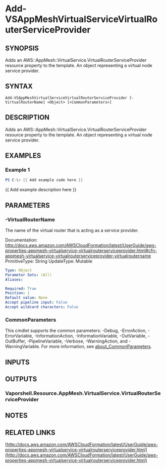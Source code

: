 # Add-VSAppMeshVirtualServiceVirtualRouterServiceProvider

## SYNOPSIS
Adds an AWS::AppMesh::VirtualService.VirtualRouterServiceProvider resource property to the template.
An object representing a virtual node service provider.

## SYNTAX

```
Add-VSAppMeshVirtualServiceVirtualRouterServiceProvider [-VirtualRouterName] <Object> [<CommonParameters>]
```

## DESCRIPTION
Adds an AWS::AppMesh::VirtualService.VirtualRouterServiceProvider resource property to the template.
An object representing a virtual node service provider.

## EXAMPLES

### Example 1
```powershell
PS C:\> {{ Add example code here }}
```

{{ Add example description here }}

## PARAMETERS

### -VirtualRouterName
The name of the virtual router that is acting as a service provider.

Documentation: http://docs.aws.amazon.com/AWSCloudFormation/latest/UserGuide/aws-properties-appmesh-virtualservice-virtualrouterserviceprovider.html#cfn-appmesh-virtualservice-virtualrouterserviceprovider-virtualroutername
PrimitiveType: String
UpdateType: Mutable

```yaml
Type: Object
Parameter Sets: (All)
Aliases:

Required: True
Position: 1
Default value: None
Accept pipeline input: False
Accept wildcard characters: False
```

### CommonParameters
This cmdlet supports the common parameters: -Debug, -ErrorAction, -ErrorVariable, -InformationAction, -InformationVariable, -OutVariable, -OutBuffer, -PipelineVariable, -Verbose, -WarningAction, and -WarningVariable. For more information, see [about_CommonParameters](http://go.microsoft.com/fwlink/?LinkID=113216).

## INPUTS

## OUTPUTS

### Vaporshell.Resource.AppMesh.VirtualService.VirtualRouterServiceProvider
## NOTES

## RELATED LINKS

[http://docs.aws.amazon.com/AWSCloudFormation/latest/UserGuide/aws-properties-appmesh-virtualservice-virtualrouterserviceprovider.html](http://docs.aws.amazon.com/AWSCloudFormation/latest/UserGuide/aws-properties-appmesh-virtualservice-virtualrouterserviceprovider.html)

